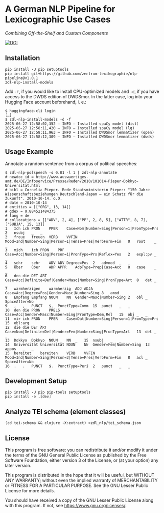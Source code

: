 # A German NLP Pipeline for Lexicographic Use Cases

_Combining Off-the-Shelf and Custom Components_

[![DOI](https://zenodo.org/badge/DOI/10.5281/zenodo.15755337.svg)](https://doi.org/10.5281/zenodo.15755337)

## Installation

    pip install -U pip setuptools
    pip install git+https://github.com/zentrum-lexikographie/nlp-pipeline@v1.0.1
    zdl-nlp-install-models

Add `-f`, if you would like to install CPU-optimized models and `-d`,
if you have access to the DWDS edition of DWDSmor. In the latter case,
log into your Hugging Face account beforehand, i. e.:

    $ huggingface-cli login
    […]
    $ zdl-nlp-install-models -d -f
    2025-06-27 12:58:02,352 – INFO – Installed spaCy model (dist)
    2025-06-27 12:58:11,420 – INFO – Installed spaCy model (lg)
    2025-06-27 12:58:11,963 – INFO – Installed DWDSmor lemmatizer (open)
    2025-06-27 12:58:12,309 – INFO – Installed DWDSmor lemmatizer (dwds)

## Usage Example

Annotate a random sentence from a corpus of political speeches:

    $ zdl-nlp-polspeech -s 0.01 -l 1 | zdl-nlp-annotate
    # newdoc id = http://www.auswaertiges-amt.de/DE/Infoservice/Presse/Reden/2010/101014-Pieper-Dokkyo-Universität.html
    # bibl = Cornelia Pieper. Rede Staatsministerin Pieper: "150 Jahre Wissenschaftsbeziehungen Deutschland-Japan – ein Schatz für die Zukunft". 2010-10-14. o.O.
    # date = 2010-10-14
    # entities = [["ORG", 13, 14]]
    # gdex = 0.884521484375
    # lang = de
    # collocations = [["ADV", 2, 4], ["PP", 2, 8, 5], ["ATTR", 8, 7], ["SUBJA", 15, 13]]
    1	Ich	ich	PRON	PPER	Case=Nom|Number=Sing|Person=1|PronType=Prs	2	nsubj	_	_
    2	freue	freuen	VERB	VVFIN	Mood=Ind|Number=Sing|Person=1|Tense=Pres|VerbForm=Fin	0	root	_	_
    3	mich	ich	PRON	PRF	Case=Acc|Number=Sing|Person=1|PronType=Prs|Reflex=Yes	2	expl:pv	_	_
    4	sehr	sehr	ADV	ADV	Degree=Pos	2	advmod	_	_
    5	über	über	ADP	APPR	AdpType=Prep|Case=Acc	8	case	_	_
    6	den	die	DET	ART	Case=Acc|Definite=Def|Gender=Masc|Number=Sing|PronType=Art	8	det	_	_
    7	warmherzigen	warmherzig	ADJ	ADJA	Case=Acc|Degree=Pos|Gender=Masc|Number=Sing	8	amod	_	_
    8	Empfang	Empfang	NOUN	NN	Gender=Masc|Number=Sing	2	obl	_	SpaceAfter=No
    9	,	,	PUNCT	$,	PunctType=Comm	15	punct	_	_
    10	den	die	PRON	PRELS	Case=Acc|Gender=Masc|Number=Sing|PronType=Dem,Rel	15	obj	_	_
    11	mir	ich	PRON	PPER	Case=Dat|Number=Sing|Person=1|PronType=Prs	15	obl:arg	_	_
    12	die	die	DET	ART	Case=Nom|Definite=Def|Gender=Fem|Number=Sing|PronType=Art	13	det	_	_
    13	Dokkyo	Dokkyo	NOUN	NN	_	15	nsubj	_	_
    14	Universität	Universität	NOUN	NN	Gender=Fem|Number=Sing	13	appos	_	_
    15	bereitet	bereiten	VERB	VVFIN	Mood=Ind|Number=Sing|Person=3|Tense=Pres|VerbForm=Fin	8	acl	_	SpaceAfter=No
    16	.	.	PUNCT	$.	PunctType=Peri	2	punct	_	_

## Development Setup

    pip install -U pip pip-tools setuptools
    pip install -e .[dev]

## Analyze TEI schema (element classes)

    (cd tei-schema && clojure -X:extract) >zdl_nlp/tei_schema.json

## License

This program is free software: you can redistribute it and/or modify
it under the terms of the GNU General Public License as published by
the Free Software Foundation, either version 3 of the License, or
(at your option) any later version.

This program is distributed in the hope that it will be useful,
but WITHOUT ANY WARRANTY; without even the implied warranty of
MERCHANTABILITY or FITNESS FOR A PARTICULAR PURPOSE.  See the
GNU Lesser Public License for more details.

You should have received a copy of the GNU Lesser Public License
along with this program.  If not, see <https://www.gnu.org/licenses/>.
